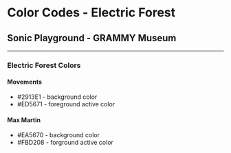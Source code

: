 # Color Codes - Electric Forest

## Sonic Playground - GRAMMY Museum

---

### Electric Forest Colors

#### Movements

- #2913E1 - background color
- #ED5671 - foreground active color

#### Max Martin

- #EA5670 - background color
- #FBD208 - forground active color
